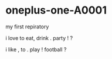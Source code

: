 oneplus-one-A0001
=================

my first repiratory

i love to eat, drink . party ! ?

i like , to . play ! football ?
